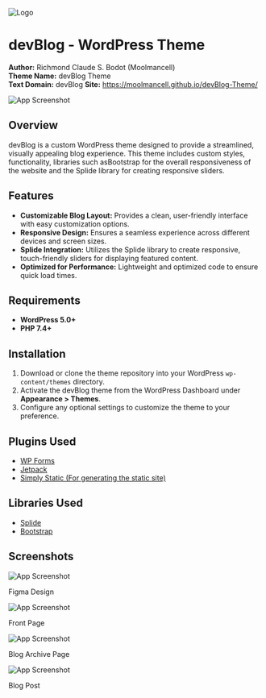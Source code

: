 ![Logo](https://i.imgur.com/mxdLnyW.jpeg)

# devBlog - WordPress Theme

**Author:** Richmond Claude S. Bodot (Moolmancell)  
**Theme Name:** devBlog Theme  
**Text Domain:** devBlog 
**Site:** https://moolmancell.github.io/devBlog-Theme/

![App Screenshot](https://i.imgur.com/7uNkjp1.png)

## Overview

devBlog is a custom WordPress theme designed to provide a streamlined, visually appealing blog experience. This theme includes custom styles, functionality, libraries such asBootstrap for the overall responsiveness of the website and the Splide library for creating responsive sliders.

## Features

- **Customizable Blog Layout:** Provides a clean, user-friendly interface with easy customization options.
- **Responsive Design:** Ensures a seamless experience across different devices and screen sizes.
- **Splide Integration:** Utilizes the Splide library to create responsive, touch-friendly sliders for displaying featured content.
- **Optimized for Performance:** Lightweight and optimized code to ensure quick load times.

## Requirements

- **WordPress 5.0+**
- **PHP 7.4+**

## Installation

1. Download or clone the theme repository into your WordPress `wp-content/themes` directory.
2. Activate the devBlog theme from the WordPress Dashboard under **Appearance > Themes**.
3. Configure any optional settings to customize the theme to your preference.

## Plugins Used

 - [WP Forms](https://wpforms.com/pricing/?gad_source=1&gclid=Cj0KCQiA_qG5BhDTARIsAA0UHSISKKgjpGfzmzwsLL4sFAZMlraOHs5Yw0qY1swm4Etj9Rbue27-U4YaAltJEALw_wcB)
 - [Jetpack](https://jetpack.com/)
 - [Simply Static (For generating the static site)](https://simplystatic.com/)

## Libraries Used

 - [Splide](https://splidejs.com/)
 - [Bootstrap](https://getbootstrap.com/)

## Screenshots

![App Screenshot](https://i.imgur.com/Ai5bowO.png)

Figma Design

![App Screenshot](https://i.imgur.com/8vnn59r.png)

Front Page

![App Screenshot](https://i.imgur.com/fgesYdM.png)

Blog Archive Page

![App Screenshot](https://i.imgur.com/XqGZ1sp.png)

Blog Post


